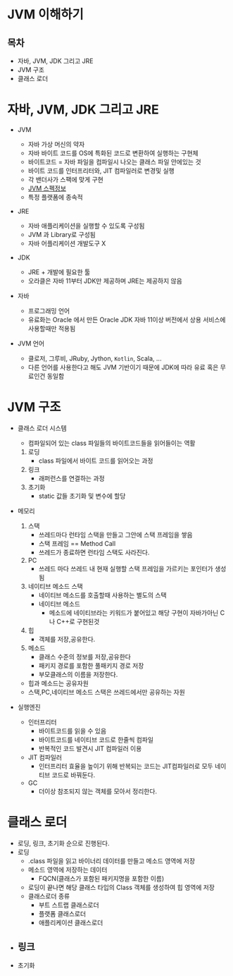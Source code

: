 # JVM 이해하기

## 목차
- 자바, JVM, JDK 그리고 JRE
- JVM 구조
- 클래스 로더

# 자바, JVM, JDK 그리고 JRE
- JVM
    - 자바 가상 머신의 약자
    - 자바 바이트 코드를 OS에 특화된 코드로 변환하여 실행하는 구현체
    - 바이트코드 = 자바 파일을 컴파일시 나오는 클래스 파일 안에있는 것
    - 바이트 코드를 인터프리터와, JIT 컴파일러로 변경및 실행
    - 각 밴더사가 스팩에 맞게 구현
    - [JVM 스펙정보](https://docs.oracle.com/javase/specs/jvms/se11/html/)
    - 특정 플랫폼에 종속적

- JRE
    - 자바 애플리케이션을 실행할 수 있도록 구성됨
    - JVM 과 Library로 구성됨
    - 자바 어플리케이션 개발도구 X
- JDK
    - JRE + 개발에 필요한 툴
    - 오라클은 자바 11부터 JDK만 제공하며 JRE는 제공하지 않음
- 자바
    - 프로그래밍 언어
    - 유료화는 Oracle 에서 만든 Oracle JDK 자바 11이상 버전에서 상용 서비스에 사용할때만 적용됨
- JVM 언어
    - 클로저, 그루비, JRuby, Jython, `Kotlin`, Scala, ...
    - 다른 언어를 사용한다고 해도 JVM 기반이기 때문에 JDK에 따라 유료 혹은 무료인건 동일함
# JVM 구조
- 클래스 로더 시스템
    - 컴파일되어 있는 class 파일들의 바이트코드들을 읽어들이는 역활
    1. 로딩
        - class 파일에서 바이트 코드를 읽어오는 과정 
    2. 링크
        - 래퍼런스를 연결하는 과정
    3. 초기화
        - static 값들 초기화 및 변수에 할당
- 메모리
    1. 스택
        - 쓰레드마다 런타임 스택을 만들고 그안에 스택 프레임을 쌓음
        - 스택 프레임 == Method Call
        - 쓰레드가 종료하면 런타임 스택도 사라진다.
    2. PC
        - 쓰레드 마다 쓰레드 내 현재 실행할 스택 프레임을 가르키는 포인터가 생성됨
    3. 네이티브 메소드 스택
        - 네이티브 메소드를 호출할때 사용하는 별도의 스택
        - 네이티브 메소드
            - 메소드에 네이티브라는 키워드가 붙어있고 해당 구현이 자바가아닌 C나 C++로 구현된것
    4. 힙
        - 객체를 저장,공유한다.
    5. 메소드
        - 클래스 수준의 정보를 저장,공유한다
        - 패키지 경로를 포함한 풀패키지 경로 저장
        - 부모클래스의 이름을 저장한다.
    - 힙과 메소드는 공유자원
    - 스택,PC,네이티브 메소드 스택은 쓰레드에서만 공유하는 자원

- 실행엔진
    - 인터프리터 
        - 바이트코드를 읽을 수 있음
        - 바이트코드를 네이티브 코드로 한줄씩 컴파일
        - 반복적인 코드 발견시 JIT 컴파일러 이용
    - JIT 컴파일러
        - 인터프리터 효율을 높이기 위해 반복되는 코드는 JIT컴파일러로  모두 네이티브 코드로 바꿔둔다.
    - GC
        - 더이상 참조되지 않는 객체를 모아서 정리한다.

# 클래스 로더
- 로딩, 링크, 초기화 순으로 진행된다.
- 로딩
    - .class 파일을 읽고 바이너리 데이터를 만들고 메소드 영역에 저장
    - 메소드 영역에 저장하는 데이터
        - FQCN(클래스가 포함된 패키지명을 포함한 이름) 
    - 로딩이 끝나면 해당 클래스 타입의 Class 객체를 생성하여 힙 영역에 저장
    - 클래스로더 종류
        - 부트 스트랩 클래스로더
        - 플랫폼 클래스로더
        - 애플리케이션 클래스로더
- 링크
    - 
- 초기화